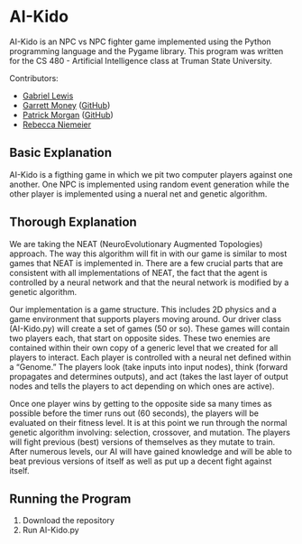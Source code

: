 # AI-Kido

AI-Kido is an NPC vs NPC fighter game implemented using the Python programming language and the Pygame library. This program was written for the CS 480 - Artificial Intelligence class at Truman State University.

Contributors:
* [Gabriel Lewis](https://www.linkedin.com/in/gabriel-lewis/)
* [Garrett Money](https://www.linkedin.com/in/garrett-money-25276513a/) ([GitHub](https://github.com/LGxMoney))
* [Patrick Morgan](https://www.linkedin.com/in/patrick-morgan-921b07173/) ([GitHub](https://github.com/stringsattached))
* [Rebecca Niemeier](https://www.linkedin.com/in/rebecca-niemeier-1765b3119/)

## Basic Explanation

AI-Kido is a figthing game in which we pit two computer players against one another. One NPC is implemented using random event generation while the other player is implemented using a nueral net and genetic algorithm.

## Thorough Explanation

We are taking the NEAT (NeuroEvolutionary Augmented Topologies) approach. The way this algorithm will fit in with our game is similar to most games that NEAT is implemented in. There are a few crucial parts that are consistent with all implementations of NEAT, the fact that the agent is controlled by a neural network and that the neural network is modified by a genetic algorithm.

Our implementation is a game structure. This includes 2D physics and a game environment that supports players moving around. Our driver class (AI-Kido.py) will create a set of games (50 or so). These games will contain two players each, that start on opposite sides. These two enemies are contained within their own copy of a generic level that we created for all players to interact. Each player is controlled with a neural net defined within a “Genome.” The players look (take inputs into input nodes), think (forward propagates and determines outputs), and act (takes the last layer of output nodes and tells the players to act depending on which ones are active). 

Once one player wins by getting to the opposite side sa many times as possible before the timer runs out (60 seconds), the players will be evaluated on their fitness level. It is at this point we run through the normal genetic algorithm involving: selection, crossover, and mutation. The players will fight previous (best) versions of themselves as they mutate to train. After numerous levels, our AI will have gained knowledge and will be able to beat previous versions of itself as well as put up a decent fight against itself.

## Running the Program

1) Download the repository
2) Run AI-Kido.py
